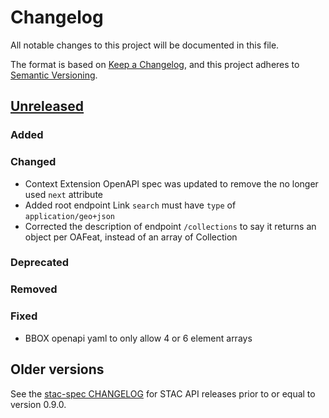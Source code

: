 # Changelog
All notable changes to this project will be documented in this file.

The format is based on [Keep a Changelog](https://keepachangelog.com/en/1.0.0/),
and this project adheres to [Semantic Versioning](https://semver.org/spec/v2.0.0.html).

## [Unreleased]

### Added

### Changed
- Context Extension OpenAPI spec was updated to remove the no longer used `next` attribute
- Added root endpoint Link `search` must have `type` of `application/geo+json`
- Corrected the description of endpoint `/collections` to say it returns an object per OAFeat, instead of an array of Collection

### Deprecated

### Removed

### Fixed
- BBOX openapi yaml to only allow 4 or 6 element arrays

## Older versions

See the [stac-spec CHANGELOG](https://github.com/radiantearth/stac-spec/blob/v0.9.0/CHANGELOG.md) for STAC API releases prior to or equal to version 0.9.0.


[Unreleased]: <https://github.com/radiantearth/stac-api-spec/compare/master...dev>
